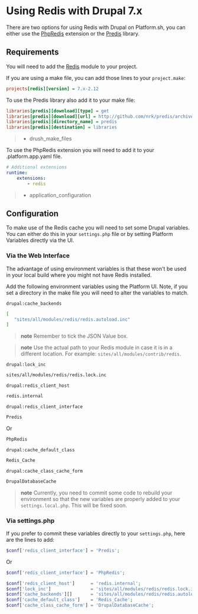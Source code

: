 # Using Redis with Drupal 7.x

There are two options for using Redis with Drupal on Platform.sh, you
can either use the [PhpRedis](https://github.com/nicolasff/phpredis)
extension or the [Predis](http://github.com/nrk/predis) library.

## Requirements

You will need to add the [Redis](https://www.drupal.org/project/redis)
module to your project.

If you are using a make file, you can add those lines to your
`project.make`:

```ini
projects[redis][version] = 7.x-2.12
```

To use the Predis library also add it to your make file:

```ini
libraries[predis][download][type] = get
libraries[predis][download][url] = http://github.com/nrk/predis/archive/v0.8.7.tar.gz
libraries[predis][directory_name] = predis
libraries[predis][destination] = libraries
```

> -   drush\_make\_files

To use the PhpRedis extension you will need to add it to your
.platform.app.yaml file.

```yaml
# Additional extensions
runtime:
    extensions:
        - redis
```

> -   application\_configuration

## Configuration

To make use of the Redis cache you will need to set some Drupal
variables. You can either do this in your `settings.php` file or by
setting Platform Variables directly via the UI.

### Via the Web Interface

The advantage of using environment variables is that these won't be used
in your local build where you might not have Redis installed.

Add the following environment variables using the Platform UI. Note, if
you set a directory in the make file you will need to alter the
variables to match.

`drupal:cache_backends`

```bash
[
   "sites/all/modules/redis/redis.autoload.inc"
]
```

> **note**
> Remember to tick the JSON Value box.

> **note**
> Use the actual path to your Redis module in case it is in a different location. For example: `sites/all/modules/contrib/redis`.

`drupal:lock_inc`

```bash
sites/all/modules/redis/redis.lock.inc
```

`drupal:redis_client_host`

```bash
redis.internal
```

`drupal:redis_client_interface`

```bash
Predis
```

Or

```bash
PhpRedis
```

`drupal:cache_default_class`

```bash
Redis_Cache
```

`drupal:cache_class_cache_form`

```bash
DrupalDatabaseCache
```

> **note**
> Currently, you need to commit some code to rebuild your environment so that the new variables are properly added to your `settings.local.php`. This will be fixed soon.

### Via settings.php

If you prefer to commit these variables directly to your `settings.php`,
here are the lines to add:

```php
$conf['redis_client_interface'] = 'Predis';
```

Or

```php
$conf['redis_client_interface'] = 'PhpRedis';
```

```php
$conf['redis_client_host']      = 'redis.internal';
$conf['lock_inc']               = 'sites/all/modules/redis/redis.lock.inc';
$conf['cache_backends'][]       = 'sites/all/modules/redis/redis.autoload.inc';
$conf['cache_default_class']    = 'Redis_Cache';
$conf['cache_class_cache_form'] = 'DrupalDatabaseCache';
```
